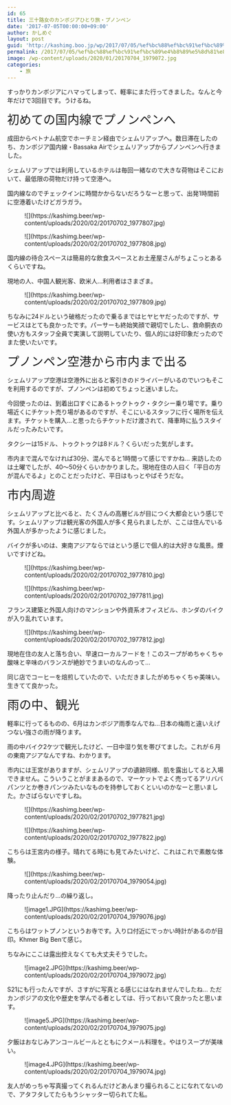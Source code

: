 ```yaml
---
id: 65
title: 三十路女のカンボジアひとり旅・プノンペン
date: '2017-07-05T00:00:00+09:00'
author: かしめぐ
layout: post
guid: 'http://kashimg.boo.jp/wp/2017/07/05/%ef%bc%88%ef%bc%91%ef%bc%89%e4%b8%89%e5%8d%81%e8%b7%af%e5%a5%b3%e3%81%ae%e3%82%ab%e3%83%b3%e3%83%9c%e3%82%b8%e3%82%a2%e3%81%b2%e3%81%a8%e3%82%8a%e6%97%85%e3%83%bb%e3%83%97%e3%83%8e%e3%83%b3%e3%83%9a/'
permalink: /2017/07/05/%ef%bc%88%ef%bc%91%ef%bc%89%e4%b8%89%e5%8d%81%e8%b7%af%e5%a5%b3%e3%81%ae%e3%82%ab%e3%83%b3%e3%83%9c%e3%82%b8%e3%82%a2%e3%81%b2%e3%81%a8%e3%82%8a%e6%97%85%e3%83%bb%e3%83%97%e3%83%8e%e3%83%b3%e3%83%9a/
image: /wp-content/uploads/2020/01/20170704_1979072.jpg
categories:
    - 旅
---
```


すっかりカンボジアにハマってしまって、軽率にまた行ってきました。なんと今年だけで3回目です。うけるね。

<span style="font-size: 28px;">初めての国内線でプノンペンへ</span>

成田からベトナム航空でホーチミン経由でシェムリアップへ。数日滞在したのち、カンボジア国内線・Bassaka Airでシェムリアップからプノンペンへ行きました。

シェムリアップでは利用しているホテルは毎回一緒なので大きな荷物はそこにおいて、最低限の荷物だけ持って空港へ。

国内線なのでチェックインに時間かからないだろうなーと思って、出発1時間前に空港着いたけどガラガラ。

<figure class="wp-block-image size-large">![](https://kashimg.beer/wp-content/uploads/2020/02/20170702_1977807.jpg)</figure><figure class="wp-block-image size-large">![](https://kashimg.beer/wp-content/uploads/2020/02/20170702_1977808.jpg)</figure>国内線の待合スペースは簡易的な飲食スペースとお土産屋さんがちょこっとあるくらいですね。

現地の人、中国人観光客、欧米人…利用者はさまざま。

<figure class="wp-block-image size-large">![](https://kashimg.beer/wp-content/uploads/2020/02/20170702_1977809.jpg)</figure>ちなみに24ドルという破格だったので乗るまではヒヤヒヤだったのですが、サービスはとても良かったです。パーサーも終始笑顔で親切でしたし、救命胴衣の使い方もスタッフ全員で実演して説明していたり、個人的には好印象だったのでまた使いたいです。

<span style="font-size: 28px;">プノンペン空港から市内まで出る</span>

シェムリアップ空港は空港外に出ると客引きのドライバーがいるのでいつもそこを利用するのですが、プノンペンは初めてちょっと迷いました。

今回使ったのは、到着出口すぐにあるトゥクトゥク・タクシー乗り場です。乗り場近くにチケット売り場があるのですが、そこにいるスタッフに行く場所を伝えます。チケットを購入…と思ったらチケットだけ渡されて、降車時に払うスタイルだったみたいです。

タクシーは15ドル、トゥクトゥクは8ドル？くらいだった気がします。

市内まで混んでなければ30分、混んでると1時間って感じですかね… 来訪したのは土曜でしたが、40～50分くらいかかりました。現地在住の人曰く「平日の方が混んでるよ」とのことだったけど、平日はもっとやばそうだな。

<span style="font-size: 28px;">市内周遊</span>

シェムリアップと比べると、たくさんの高層ビルが目につく大都会という感じです。シェムリアップは観光客の外国人が多く見られましたが、ここは住んでいる外国人が多かったように感じました。

バイクが多いのは、東南アジアならではという感じで個人的は大好きな風景。煙いですけどね。

<figure class="wp-block-image size-large">![](https://kashimg.beer/wp-content/uploads/2020/02/20170702_1977810.jpg)</figure><figure class="wp-block-image size-large">![](https://kashimg.beer/wp-content/uploads/2020/02/20170702_1977811.jpg)</figure>フランス建築と外国人向けのマンションや外資系オフィスビル、ホンダのバイクが入り乱れています。

<figure class="wp-block-image size-large">![](https://kashimg.beer/wp-content/uploads/2020/02/20170702_1977812.jpg)</figure>現地在住の友人と落ち合い、早速ローカルフードを！このスープがめちゃくちゃ酸味と辛味のバランスが絶妙でうまいのなんのって…

同じ店でコーヒーを焙煎していたので、いただきましたがめちゃくちゃ美味い。生きてて良かった。

<span style="font-size: 28px;">雨の中、観光</span>

軽率に行ってるものの、6月はカンボジア雨季なんでね…日本の梅雨と違いえげつない強さの雨が降ります。

雨の中バイク2ケツで観光したけど、一日中湿り気を帯びてました。これが６月の東南アジアなんですね、わかります。

市内には王宮がありますが、シェムリアップの遺跡同様、肌を露出してると入場できません。こういうことがままあるので、マーケットでよく売ってるアリババパンツとか巻きパンツみたいなものを持参しておくといいのかなーと思いました。かさばらないですしね。

<figure class="wp-block-image size-large">![](https://kashimg.beer/wp-content/uploads/2020/02/20170702_1977821.jpg)</figure><figure class="wp-block-image size-large">![](https://kashimg.beer/wp-content/uploads/2020/02/20170702_1977822.jpg)</figure>こちらは王宮内の様子。晴れてる時にも見てみたいけど、これはこれで素敵な体験。

<figure class="wp-block-image size-large">![](https://kashimg.beer/wp-content/uploads/2020/02/20170704_1979054.jpg)</figure>降ったり止んだり…の繰り返し。

<figure class="wp-block-image size-large">![image1.JPG](https://kashimg.beer/wp-content/uploads/2020/02/20170704_1979076.jpg)</figure>こちらはワットプノンというお寺です。入り口付近にでっかい時計があるのが目印。Khmer Big Benて感じ。

ちなみにここは露出控えなくても大丈夫そうでした。

<figure class="wp-block-image size-large">![image2.JPG](https://kashimg.beer/wp-content/uploads/2020/02/20170704_1979072.jpg)</figure>S21にも行ったんですが、さすがに写真とる感じにはなれませんでしたね… ただカンボジアの文化や歴史を学んでる者としては、行っておいて良かったと思います。

<figure class="wp-block-image size-large">![image5.JPG](https://kashimg.beer/wp-content/uploads/2020/02/20170704_1979075.jpg)</figure>夕飯はおなじみアンコールビールとともにクメール料理を。やはりスープが美味い。

<figure class="wp-block-image size-large">![image4.JPG](https://kashimg.beer/wp-content/uploads/2020/02/20170704_1979074.jpg)</figure>友人がめっちゃ写真撮ってくれるんだけどあんまり撮られることになれてないので、アタフタしてたらもうシャッター切られてた私。
